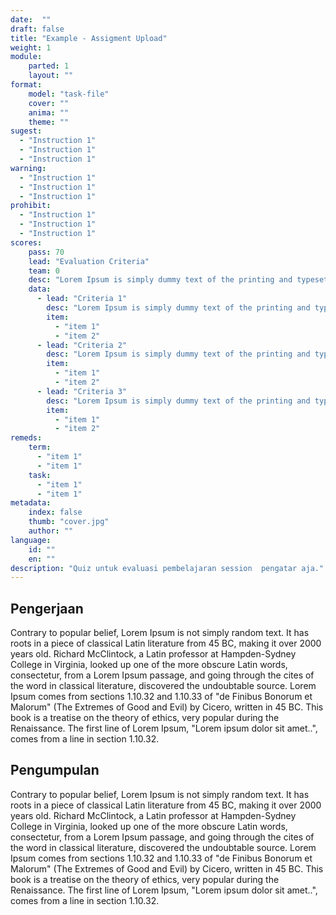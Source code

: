 ```yaml
---
date:  ""
draft: false
title: "Example - Assigment Upload"
weight: 1
module:
    parted: 1
    layout: ""
format:
    model: "task-file"
    cover: ""
    anima: ""
    theme: ""
sugest:
  - "Instruction 1"
  - "Instruction 1"
  - "Instruction 1"
warning:
  - "Instruction 1"
  - "Instruction 1"
  - "Instruction 1"
prohibit:
  - "Instruction 1"
  - "Instruction 1"
  - "Instruction 1"
scores:
    pass: 70
    lead: "Evaluation Criteria"
    team: 0
    desc: "Lorem Ipsum is simply dummy text of the printing and typesetting industry. Lorem Ipsum has been the industry's standard dummy text ever since the 1500s, when an unknown printer took a galley of type and scrambled it to make a type specimen book"
    data:
      - lead: "Criteria 1"
        desc: "Lorem Ipsum is simply dummy text of the printing and typesetting industry. "
        item: 
          - "item 1"
          - "item 2"
      - lead: "Criteria 2"
        desc: "Lorem Ipsum is simply dummy text of the printing and typesetting industry. "
        item: 
          - "item 1"
          - "item 2"
      - lead: "Criteria 3"
        desc: "Lorem Ipsum is simply dummy text of the printing and typesetting industry. "
        item: 
          - "item 1"
          - "item 2"
remeds:
    term:
      - "item 1"
      - "item 1"
    task:
      - "item 1"
      - "item 1"
metadata:
    index: false
    thumb: "cover.jpg"
    author: ""
language:
    id: ""
    en: ""
description: "Quiz untuk evaluasi pembelajaran session  pengatar aja."
---
```



## Pengerjaan

Contrary to popular belief, Lorem Ipsum is not simply random text. It has roots in a piece of classical Latin literature from 45 BC, making it over 2000 years old. Richard McClintock, a Latin professor at Hampden-Sydney College in Virginia, looked up one of the more obscure Latin words, consectetur, from a Lorem Ipsum passage, and going through the cites of the word in classical literature, discovered the undoubtable source. Lorem Ipsum comes from sections 1.10.32 and 1.10.33 of "de Finibus Bonorum et Malorum" (The Extremes of Good and Evil) by Cicero, written in 45 BC. This book is a treatise on the theory of ethics, very popular during the Renaissance. The first line of Lorem Ipsum, "Lorem ipsum dolor sit amet..", comes from a line in section 1.10.32.


## Pengumpulan

Contrary to popular belief, Lorem Ipsum is not simply random text. It has roots in a piece of classical Latin literature from 45 BC, making it over 2000 years old. Richard McClintock, a Latin professor at Hampden-Sydney College in Virginia, looked up one of the more obscure Latin words, consectetur, from a Lorem Ipsum passage, and going through the cites of the word in classical literature, discovered the undoubtable source. Lorem Ipsum comes from sections 1.10.32 and 1.10.33 of "de Finibus Bonorum et Malorum" (The Extremes of Good and Evil) by Cicero, written in 45 BC. This book is a treatise on the theory of ethics, very popular during the Renaissance. The first line of Lorem Ipsum, "Lorem ipsum dolor sit amet..", comes from a line in section 1.10.32.
